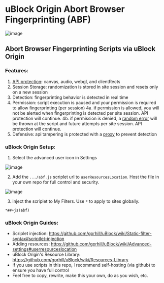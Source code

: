 # uBlock Origin Abort Browser Fingerprinting (ABF)

![image](https://user-images.githubusercontent.com/6946045/87236288-2ae22680-c39c-11ea-8b35-5db24e6f19b6.png)

## Abort Browser Fingerprinting Scripts via uBlock Origin

### Features:
1. [API protection](https://user-images.githubusercontent.com/6946045/87235868-ff5c3d80-c395-11ea-87b1-56f759419043.png): canvas, audio, webgl, and clientRects
2. Session Storage: randomization is stored in site session and resets only on a new session
3. Detection: fingerprinting behavior is detected in real time
4. Permission: script execution is paused and your permission is required to allow fingerprinting (per session)
4a. if permission is allowed, you will not be alerted when fingerprinting is detected per site session. API protection will continue.
4b. if permission is denied, a [random error](https://user-images.githubusercontent.com/6946045/87235934-164f5f80-c397-11ea-8df9-1468ecf872f1.png) will be thrown at the script and future attempts per site session. API protection will continue.
5. Defensive: api tampering is protected with a [proxy](https://adtechmadness.wordpress.com/2019/03/23/javascript-tampering-detection-and-stealth/) to prevent detection

### uBlock Origin Setup:
1. Select the advanced user icon in Settings

![image](https://user-images.githubusercontent.com/6946045/87236337-eb680a00-c39c-11ea-8806-cb20e4f55896.png)

2. Add the `.../abf.js` scriplet url to `userResourcesLocation`. Host the file in your own repo for full control and security.

![image](https://user-images.githubusercontent.com/6946045/87236365-72b57d80-c39d-11ea-9ad9-462ddffa19aa.png)

3. inject the scriplet to My Filters. Use `*` to apply to sites globally.
```
*##+js(abf)
```

### uBlock Origin Guides:
- Scriplet injection: https://github.com/gorhill/uBlock/wiki/Static-filter-syntax#scriptlet-injection
- Adding resources: https://github.com/gorhill/uBlock/wiki/Advanced-settings#userresourceslocation
- uBlock Origin's Resource Library: https://github.com/gorhill/uBlock/wiki/Resources-Library
- If you use scripts in this repo, I recommend self-hosting (via github) to ensure you have full control
- Feel free to copy, rewrite, make this your own, do as you wish, etc.
